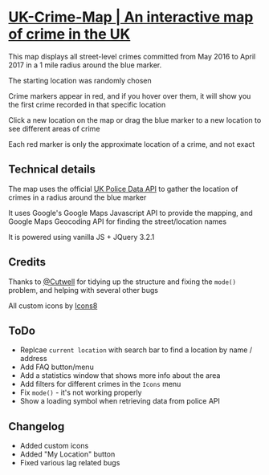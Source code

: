 # [UK-Crime-Map | An interactive map of crime in the UK](https://thatguywiththatname.github.io/UK-Crime-Map/)

This map displays all street-level crimes committed from May 2016 to  April 2017 in a 1 mile radius around the blue marker.

The starting location was randomly chosen

Crime markers appear in red, and if you hover over them, it will show you the first crime recorded in that specific location

Click a new location on the map or drag the blue marker to a new location to see different areas of crime

Each red marker is only the approximate location of a crime, and not exact


## Technical details

The map uses the official [UK Police Data API](https://data.police.uk) to gather the location of crimes in a radius around the blue marker

It uses Google's Google Maps Javascript API to provide the mapping, and Google Maps Geocoding API for finding the street/location names

It is powered using vanilla JS + JQuery 3.2.1


## Credits

Thanks to [@Cutwell](https://github.com/cutwell) for tidying up the structure and fixing the `mode()` problem, and helping with several other bugs

All custom icons by [Icons8](https://icons8.com)

## ToDo

 - Replcae `current location` with search bar to find a location by name / address
 - Add FAQ button/menu
 - Add a statistics window that shows more info about the area
 - Add filters for different crimes in the `Icons` menu
 - Fix `mode()` - it's not working properly
 - Show a loading symbol when retrieving data from police API

## Changelog

 - Added custom icons
 - Added "My Location" button
 - Fixed various lag related bugs

